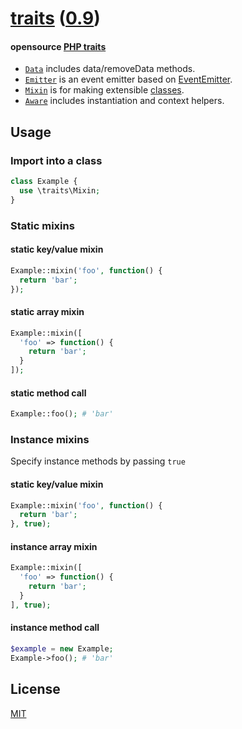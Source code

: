 # [traits](../../) ([0.9](../../releases))
#### opensource [PHP traits](http://php.net/manual/en/language.oop5.traits.php)

- [`Data`](Data.php) includes data/removeData methods.
- [`Emitter`](Emitter.php) is an event emitter based on [EventEmitter](http://nodejs.org/api/events.html).
- [`Mixin`](Mixin.php) is for making extensible [classes](http://php.net/manual/en/language.oop5.php).
- [`Aware`](Aware.php) includes instantiation and context helpers.

## Usage 

### Import into a class

```php
class Example {
  use \traits\Mixin;
}
```

### Static mixins

#### static key/value mixin

```php
Example::mixin('foo', function() {
  return 'bar';
});
```

#### static array mixin

```php
Example::mixin([
  'foo' => function() {
    return 'bar';
  }
]);
```

#### static method call

```php
Example::foo(); # 'bar'
```

### Instance mixins

Specify instance methods by passing `true`

#### static key/value mixin

```php
Example::mixin('foo', function() {
  return 'bar';
}, true);
```

#### instance array mixin

```php
Example::mixin([
  'foo' => function() {
    return 'bar';
  }
], true);
```

#### instance method call

```php 
$example = new Example;
Example->foo(); # 'bar'
```

## License

[MIT](http://opensource.org/licenses/MIT)